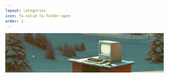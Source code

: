 ```yaml
---
layout: categories
icon: fa-solid fa-folder-open
order: 1
---
```

![categories background](/assets/bg/em-bg8.png) 
